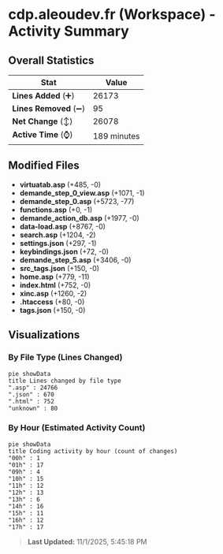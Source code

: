 # cdp.aleoudev.fr (Workspace) - Activity Summary 

## Overall Statistics

| Stat                   | Value                                                             |
| ---------------------- | ----------------------------------------------------------------- |
| **Lines Added** (➕)   | 26173                                          |
| **Lines Removed** (➖) | 95                                        |
| **Net Change** (↕)    | 26078                |
| **Active Time** (⌚)   | 189 minutes |


## Modified Files
- **virtuatab.asp** (+485, -0)
- **demande_step_0_view.asp** (+1071, -1)
- **demande_step_0.asp** (+5723, -77)
- **functions.asp** (+0, -1)
- **demande_action_db.asp** (+1977, -0)
- **data-load.asp** (+8767, -0)
- **search.asp** (+1204, -2)
- **settings.json** (+297, -1)
- **keybindings.json** (+72, -0)
- **demande_step_5.asp** (+3406, -0)
- **src_tags.json** (+150, -0)
- **home.asp** (+779, -11)
- **index.html** (+752, -0)
- **xinc.asp** (+1260, -2)
- **.htaccess** (+80, -0)
- **tags.json** (+150, -0)

## Visualizations

### By File Type (Lines Changed)

```mermaid
pie showData
title Lines changed by file type
".asp" : 24766
".json" : 670
".html" : 752
"unknown" : 80
```

### By Hour (Estimated Activity Count)

```mermaid
pie showData
title Coding activity by hour (count of changes)
"00h" : 1
"01h" : 17
"09h" : 4
"10h" : 15
"11h" : 12
"12h" : 13
"13h" : 6
"14h" : 16
"15h" : 11
"16h" : 12
"17h" : 17
```


> **Last Updated:** 11/1/2025, 5:45:18 PM